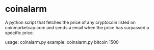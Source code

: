 # coinalarm
A python script that fetches the price of any cryptocoin listed on coinmarketcap.com and sends a email when the price has surpassed a specific price.

usage: coinalarm.py <name-of-cryptocoin> <alarm-price-in-dollars>
example: coinalarm.py bitcoin 1500
